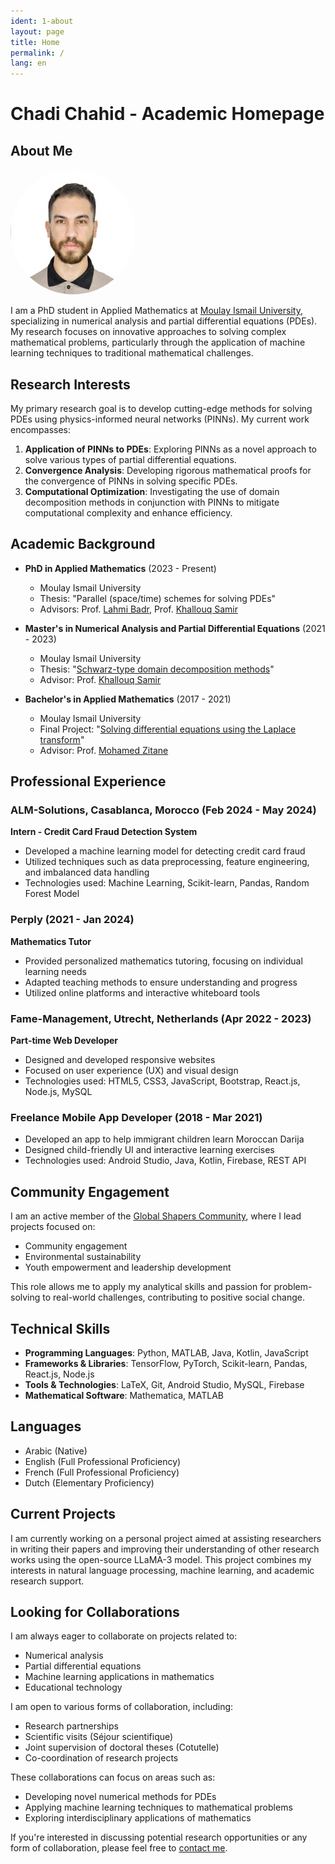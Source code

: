 ```yaml
---
ident: 1-about
layout: page
title: Home
permalink: /
lang: en
---
```


# Chadi Chahid - Academic Homepage

## About Me
<img src="/images/chahidchadipicture.jpg" alt="Chadi Chahid" width="200" style="border-radius: 50%;">


I am a PhD student in Applied Mathematics at [Moulay Ismail University](http://www.umi.ac.ma/), specializing in numerical analysis and partial differential equations (PDEs). My research focuses on innovative approaches to solving complex mathematical problems, particularly through the application of machine learning techniques to traditional mathematical challenges.

## Research Interests

My primary research goal is to develop cutting-edge methods for solving PDEs using physics-informed neural networks (PINNs). My current work encompasses:

1. **Application of PINNs to PDEs**: Exploring PINNs as a novel approach to solve various types of partial differential equations.
2. **Convergence Analysis**: Developing rigorous mathematical proofs for the convergence of PINNs in solving specific PDEs.
3. **Computational Optimization**: Investigating the use of domain decomposition methods in conjunction with PINNs to mitigate computational complexity and enhance efficiency.

## Academic Background

- **PhD in Applied Mathematics** (2023 - Present)
  - Moulay Ismail University
  - Thesis: "Parallel (space/time) schemes for solving PDEs"
  - Advisors: Prof. [Lahmi Badr](https://www.researchgate.net/profile/B-Lahmi), Prof. [Khallouq Samir](https://www.researchgate.net/profile/Samir-Khallouq)

- **Master's in Numerical Analysis and Partial Differential Equations** (2021 - 2023)
  - Moulay Ismail University
  - Thesis: "[Schwarz-type domain decomposition methods](https://drive.google.com/file/d/16hBQ6657hJIgSbRm2KyCgnr-bMxMh4Kg/view?usp=sharing)"
  - Advisor: Prof. [Khallouq Samir](https://www.researchgate.net/profile/Samir-Khallouq)

- **Bachelor's in Applied Mathematics** (2017 - 2021)
  - Moulay Ismail University
  - Final Project: "[Solving differential equations using the Laplace transform](https://drive.google.com/file/d/16hBQ6657hJIgSbRm2KyCgnr-bMxMh4Kg/view?usp=sharing)"
  - Advisor: Prof. [Mohamed Zitane](https://www.researchgate.net/profile/Mohamed-Zitane)

## Professional Experience

### ALM-Solutions, Casablanca, Morocco (Feb 2024 - May 2024)
**Intern - Credit Card Fraud Detection System**
- Developed a machine learning model for detecting credit card fraud
- Utilized techniques such as data preprocessing, feature engineering, and imbalanced data handling
- Technologies used: Machine Learning, Scikit-learn, Pandas, Random Forest Model

### Perply (2021 - Jan 2024)
**Mathematics Tutor**
- Provided personalized mathematics tutoring, focusing on individual learning needs
- Adapted teaching methods to ensure understanding and progress
- Utilized online platforms and interactive whiteboard tools

### Fame-Management, Utrecht, Netherlands (Apr 2022 - 2023)
**Part-time Web Developer**
- Designed and developed responsive websites
- Focused on user experience (UX) and visual design
- Technologies used: HTML5, CSS3, JavaScript, Bootstrap, React.js, Node.js, MySQL

### Freelance Mobile App Developer (2018 - Mar 2021)
- Developed an app to help immigrant children learn Moroccan Darija
- Designed child-friendly UI and interactive learning exercises
- Technologies used: Android Studio, Java, Kotlin, Firebase, REST API

## Community Engagement

I am an active member of the [Global Shapers Community](https://www.globalshapers.org/), where I lead projects focused on:
- Community engagement
- Environmental sustainability
- Youth empowerment and leadership development

This role allows me to apply my analytical skills and passion for problem-solving to real-world challenges, contributing to positive social change.

## Technical Skills

- **Programming Languages**: Python, MATLAB, Java, Kotlin, JavaScript
- **Frameworks & Libraries**: TensorFlow, PyTorch, Scikit-learn, Pandas, React.js, Node.js
- **Tools & Technologies**: LaTeX, Git, Android Studio, MySQL, Firebase
- **Mathematical Software**: Mathematica, MATLAB

## Languages

- Arabic (Native)
- English (Full Professional Proficiency)
- French (Full Professional Proficiency)
- Dutch (Elementary Proficiency)

## Current Projects

I am currently working on a personal project aimed at assisting researchers in writing their papers and improving their understanding of other research works using the open-source LLaMA-3 model. This project combines my interests in natural language processing, machine learning, and academic research support.

## Looking for Collaborations

I am always eager to collaborate on projects related to:
- Numerical analysis
- Partial differential equations
- Machine learning applications in mathematics
- Educational technology

I am open to various forms of collaboration, including:
- Research partnerships
- Scientific visits (Séjour scientifique)
- Joint supervision of doctoral theses (Cotutelle)
- Co-coordination of research projects

These collaborations can focus on areas such as:
- Developing novel numerical methods for PDEs
- Applying machine learning techniques to mathematical problems
- Exploring interdisciplinary applications of mathematics

If you're interested in discussing potential research opportunities or any form of collaboration, please feel free to [contact me](mailto:ch.chahid@edu.umi.ac.ma).



